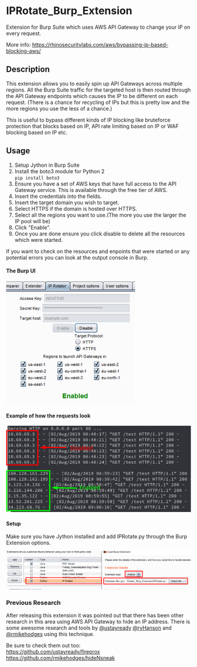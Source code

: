 # IPRotate_Burp_Extension
Extension for Burp Suite which uses AWS API Gateway to change your IP on every request.

More info: https://rhinosecuritylabs.com/aws/bypassing-ip-based-blocking-aws/

## Description
This extension allows you to easily spin up API Gateways across multiple regions. All the Burp Suite traffic for the targeted host is then routed through the API Gateway endpoints which causes the IP to be different on each request. (There is a chance for recycling of IPs but this is pretty low and the more regions you use the less of a chance.)

This is useful to bypass different kinds of IP blocking like bruteforce protection that blocks based on IP, API rate limiting based on IP or WAF blocking based on IP etc.

## Usage
1) Setup Jython in Burp Suite
2) Install the boto3 module for Python 2  
`pip install boto3`
3) Ensure you have a set of AWS keys that have full access to the API Gateway service. This is available through the free tier of AWS.  
4) Insert the credentials into the fields.  
5) Insert the target domain you wish to target.  
6) Select HTTPS if the domain is hosted over HTTPS.  
7) Select all the regions you want to use.(The more you use the larger the IP pool will be)  
8) Click "Enable".
9) Once you are done ensure you click disable to delete all the resources which were started.

If you want to check on the resources and enpoints that were started or any potential errors you can look at the output console in Burp.

#### The Burp UI
![](ui.png)

#### Example of how the requests look
![](example.png)


#### Setup
Make sure you have Jython installed and add IPRotate.py through the Burp Extension options.

![](setup.png)

### Previous Research
After releasing this extension it was pointed out that there has been other research in this area using AWS API Gateway to hide an IP address. There is some awesome research and tools by [@ustayready](https://twitter.com/ustayready) [@ryHanson](https://twitter.com/ryHanson) and [@rmikehodges](https://twitter.com/rmikehodges) using this technique.

Be sure to check them out too:  
https://github.com/ustayready/fireprox  
https://github.com/rmikehodges/hideNsneak  

